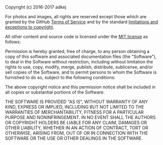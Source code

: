 Copyright (c) 2016-2017 adkej

For photos and images, all rights are reserved except those which are granted by the GitHub [Terms of Service](https://help.github.com/articles/github-terms-of-service) and by the standard [limitations and exceptions to copyright](https://en.wikipedia.org/wiki/Limitations_and_exceptions_to_copyright).

All other content and source code is licensed under the [MIT license](http://opensource.org/licenses/mit-license.php) as follows:

Permission is hereby granted, free of charge, to any person obtaining a copy
of this software and associated documentation files (the "Software"), to deal
in the Software without restriction, including without limitation the rights
to use, copy, modify, merge, publish, distribute, sublicense, and/or sell
copies of the Software, and to permit persons to whom the Software is
furnished to do so, subject to the following conditions:

The above copyright notice and this permission notice shall be included in all
copies or substantial portions of the Software.

THE SOFTWARE IS PROVIDED "AS IS", WITHOUT WARRANTY OF ANY KIND, EXPRESS OR
IMPLIED, INCLUDING BUT NOT LIMITED TO THE WARRANTIES OF MERCHANTABILITY,
FITNESS FOR A PARTICULAR PURPOSE AND NONINFRINGEMENT. IN NO EVENT SHALL THE
AUTHORS OR COPYRIGHT HOLDERS BE LIABLE FOR ANY CLAIM, DAMAGES OR OTHER
LIABILITY, WHETHER IN AN ACTION OF CONTRACT, TORT OR OTHERWISE, ARISING FROM,
OUT OF OR IN CONNECTION WITH THE SOFTWARE OR THE USE OR OTHER DEALINGS IN THE
SOFTWARE.
